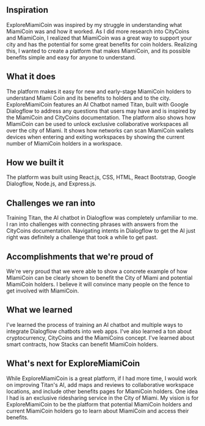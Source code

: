 ## Inspiration
ExploreMiamiCoin was inspired by my struggle in understanding what MiamiCoin was and how it worked. As I did more research into CityCoins and MiamiCoin, I realized that MiamiCoin was a great way to support your city and has the potential for some great benefits for coin holders. Realizing this, I wanted to create a platform that makes MiamiCoin, and its possible benefits simple and easy for anyone to understand.

## What it does
The platform makes it easy for new and early-stage MiamiCoin holders to understand Miami Coin and its benefits to holders and to the city. ExploreMiamiCoin features an AI Chatbot named Titan, built with Google Dialogflow to address any questions that users may have and is inspired by the MiamiCoin and CityCoins documentation. The platform also shows how MIamiCoin can be used to unlock exclusive collaborative workspaces all over the city of Miami. It shows how networks can scan MiamiCoin wallets devices when entering and exiting workspaces by showing the current number of MiamiCoin holders in a workspace.

## How we built it
The platform was built using React.js, CSS, HTML, React Bootstrap, Google Dialogflow, Node.js, and Express.js.

## Challenges we ran into
Training Titan, the AI chatbot in Dialogflow was completely unfamiliar to me. I ran into challenges with connecting phrases with answers from the CityCoins documentation. Navigating intents in Dialogflow to get the AI just right was definitely a challenge that took a while to get past.

## Accomplishments that we're proud of
We're very proud that we were able to show a concrete example of how MIamiCoin can be clearly shown to benefit the City of Miami and potential MiamiCoin holders. I believe it will convince many people on the fence to get involved with MiamiCoin.

## What we learned
I've learned the process of training an AI chatbot and multiple ways to integrate Dialogflow chatbots into web apps. I've also learned a ton about cryptocurrency, CityCoins and the MiamiCoins concept. I've learned about smart contracts, how Stacks can benefit MiamiCoin holders.

## What's next for ExploreMiamiCoin
While ExploreMiamiCoin is a great platform, if I had more time, I would work on improving Titan's AI, add maps and reviews to collaborative workspace locations, and include other benefits pages for MiamiCoin holders. One idea I had is an exclusive ridesharing service in the City of Miami. My vision is for ExploreMiamiCoin to be the platform that potential MiamiCoin holders and current MiamiCoin holders go to learn about MiamiCoin and access their benefits.

